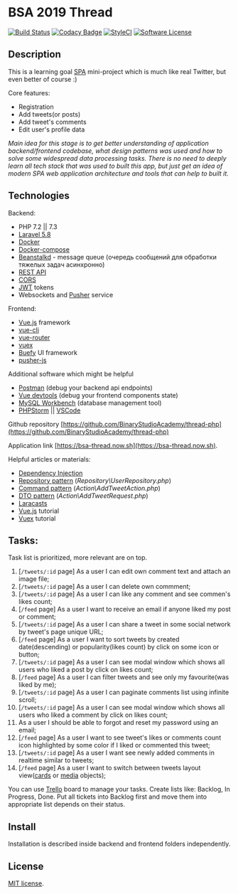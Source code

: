 # BSA 2019 Thread

[![Build Status](https://travis-ci.org/BinaryStudioAcademy/thread-php.svg?branch=dev)](https://travis-ci.org/BinaryStudioAcademy/thread-php)
[![Codacy Badge](https://api.codacy.com/project/badge/Grade/d1280e7b47b9492abd59cf0081a95cdb)](https://app.codacy.com/app/pavelnemoi/thread-php?utm_source=github.com&utm_medium=referral&utm_content=BinaryStudioAcademy/thread-php&utm_campaign=Badge_Grade_Settings)
[![StyleCI](https://github.styleci.io/repos/178824653/shield)](https://styleci.io/repos/178824653)
[![Software License](https://img.shields.io/badge/license-MIT-brightgreen.svg?style=flat-square)](LICENSE)

## Description

This is a learning goal [SPA](https://en.wikipedia.org/wiki/Single-page_application) mini-project which is much like real Twitter, but even better of course :)

Core features:

* Registration
* Add tweets(or posts)
* Add tweet's comments
* Edit user's profile data

*Main idea for this stage is to get better understanding of application backend/frontend codebase,
what design patterns was used and how to solve some widespread data processing tasks.
There is no need to deeply learn all tech stack that was used to built this app, 
but just get an idea of modern SPA web application architecture and tools that can help to built it.*  

## Technologies

Backend:

* PHP 7.2 || 7.3
* [Laravel 5.8](https://laravel.com)
* [Docker](https://www.docker.com/)
* [Docker-compose](https://docs.docker.com/compose/)
* [Beanstalkd](https://github.com/beanstalkd/beanstalkd) - message queue (очередь сообщений для обработки тяжелых задач асинхронно)
* [REST API](https://ru.wikipedia.org/wiki/REST)
* [CORS](https://developer.mozilla.org/ru/docs/Web/HTTP/CORS)
* [JWT](https://ru.wikipedia.org/wiki/JSON_Web_Token) tokens
* Websockets and [Pusher](https://pusher.com/) service

Frontend:

* [Vue.js](https://vuejs.org/) framework
* [vue-cli](https://cli.vuejs.org/)
* [vue-router](https://router.vuejs.org/)
* [vuex](https://vuex.vuejs.org/)
* [Buefy](https://buefy.org/) UI framework
* [pusher-js](https://github.com/pusher/pusher-js)

Additional software which might be helpful

* [Postman](https://www.getpostman.com/) (debug your backend api endpoints)
* [Vue devtools](https://github.com/vuejs/vue-devtools) (debug your frontend components state)
* [MySQL Workbench](https://www.mysql.com/products/workbench/) (database management tool)
* [PHPStorm](https://www.jetbrains.com/phpstorm/) || [VSCode](https://code.visualstudio.com/)

Github repository [https://github.com/BinaryStudioAcademy/thread-php](https://github.com/BinaryStudioAcademy/thread-php)

Application link [https://bsa-thread.now.sh](https://bsa-thread.now.sh).

Helpful articles or materials:

* [Dependency Injection](https://designpatternsphp.readthedocs.io/en/latest/Structural/DependencyInjection/README.html)
* [Repository pattern](https://designpatternsphp.readthedocs.io/en/latest/More/Repository/README.html) (*Repository\UserRepository.php*)
* [Command pattern](https://designpatternsphp.readthedocs.io/en/latest/Behavioral/Command/README.html) (*Action\AddTweetAction.php*)
* [DTO pattern](https://dzone.com/articles/how-to-manage-traffic-and-preserve-rankings-when-y) (*Action\AddTweetRequest.php*)
* [Laracasts](https://laracasts.com)
* [Vue.js](https://www.youtube.com/playlist?list=PL5r0NkdgM0UOxb4Hl81FV5UIgexwTf8h7) tutorial
* [Vuex](https://www.youtube.com/playlist?list=PL4cUxeGkcC9i371QO_Rtkl26MwtiJ30P2) tutorial

## Tasks:

Task list is prioritized, more relevant are on top.

1. [`/tweets/:id` page] As a user I can edit own comment text and attach an image file;
2. [`/tweets/:id` page] As a user I can delete own commment;
3. [`/tweets/:id` page] As a user I can like any comment and see commen's likes count;
4. [`/feed` page] As a user I want to receive an email if anyone liked my post or comment;
5. [`/tweets/:id` page] As a user I can share a tweet in some social network by tweet's page unique URL;
6. [`/feed` page] As a user I want to sort tweets by created date(descending) or popularity(likes count) by click on some icon or button;
7. [`/tweets/:id` page] As a user I can see modal window which shows all users who liked a post by click on likes count;
8. [`/feed` page] As a user I can filter tweets and see only my favourite(was liked by me);
9. [`/tweets/:id` page] As a user I can paginate comments list using infinite scroll;
10. [`/tweets/:id` page] As a user I can see modal window which shows all users who liked a comment by click on likes count;
11. As a user I should be able to forgot and reset my password using an email;
12. [`/feed` page] As a user I want to see tweet's likes or comments count icon highlighted by some color if I liked or commented this tweet;
13. [`/tweets/:id` page] As a user I want see newly added comments in realtime similar to tweets;
14. [`/feed` page] As a user I want to switch between tweets layout view([cards](https://bulma.io/documentation/components/card/) or [media](https://bulma.io/documentation/layout/media-object/) objects);

You can use [Trello](https://trello.com) board to manage your tasks. Create lists like: Backlog, In Progress, Done. Put all tickets into Backlog first and move them into appropriate list depends on their status.

## Install

Installation is described inside backend and frontend folders independently.

## License

[MIT license](https://opensource.org/licenses/MIT).
